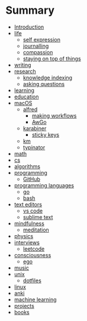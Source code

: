 # Summary

* [Introduction][1]
* [life][2]
	* [self expression][3]
	* [journalling][4]
	* [compassion][5]
	* [staying on top of things][6]
* [writing][7]
* [research][8]
	* [knowledge indexing][9]
	* [asking questions][10]
* [learning][11]
* [education][12]
* [macOS][13]
	* [alfred][14]
		* [making workflows][15]
		* [AwGo][16]
	* [karabiner][17]
		* [sticky keys][18]
	* [km][19]
	* [typinator][20]
* [math][21]
* [cs][22]
* [algorithms][23]
* [programming][24]
	* [GitHub][25]
* [programming languages][26]
	* [go][27]
	* [bash][28]
* [text editors][29]
	* [vs code][30]
	* [sublime text][31]
* [mindfulness][32]
	* [meditation][33]
* [physics][34]
* [interviews][35]
	* [leetcode][36]
* [consciousness][37]
	* [ego][38]
* [music][39]
* [unix][40]
	* [dotfiles][41]
* [linux][42]
* [anki][43]
* [machine learning][44]
* [projects][45]
* [books][46]


[1]:	readme.md
[2]:	life/Life.md
[3]:	life/self-expression.md
[4]:	life/Journalling.md
[5]:	life/Compassion.md
[6]:	life/staying-on-top-of-things.md
[7]:	writing/Writing.md
[8]:	research/Research.md
[9]:	research/knowledge-indexing.md
[10]:	research/asking-questions.md
[11]:	learning/Learning.md
[12]:	education/education.md
[13]:	macOS/macOS.md
[14]:	macOS/alfred/Alfred.md
[15]:	macOS/alfred/making-workflows.md
[16]:	macOS/alfred/Awgo.md
[17]:	macOS/karabiner/Karabiner.md
[18]:	macOS/karabiner/sticky-keys.md
[19]:	macOS/km/km.md
[20]:	macOS/typinator/Typinator.md
[21]:	math/Math.md
[22]:	cs/cs.md
[23]:	algorithms/Algorithms.md
[24]:	programming/Programming.md
[25]:	programming/GitHub.md
[26]:	programming-languages/programming-languages.md
[27]:	programming-languages/Go.md
[28]:	programming-languages/Bash.md
[29]:	text-editors/text-editors.md
[30]:	text-editors/vs-code.md
[31]:	text-editors/sublime-text.md
[32]:	mindfulness/Mindfulness.md
[33]:	mindfulness/Meditation.md
[34]:	physics/Physics.md
[35]:	interviews/Interviews.md
[36]:	interviews/Leetcode.md
[37]:	consciousness/Consciousness.md
[38]:	consciousness/Ego.md
[39]:	music/Music.md
[40]:	unix/Unix.md
[41]:	unix/Dotfiles.md
[42]:	linux/Linux.md
[43]:	anki/Anki.md
[44]:	machine-learning/machine-learning.md
[45]:	projects/Projects.md
[46]:	books/Books.md